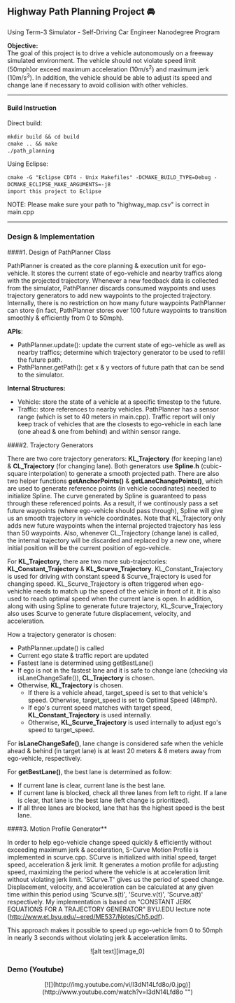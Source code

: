 [//]: # (Image References)
[image_0]: ./motion_profile.png "S-Curve Motion Profile"

## Highway Path Planning Project :oncoming_automobile:
Using Term-3 Simulator - Self-Driving Car Engineer Nanodegree Program 

**Objective:** <br>
The goal of this project is to drive a vehicle autonomously on a freeway simulated environment. The vehicle should not violate speed limit (50mph)or exceed maximum acceleration (10m/s<sup>2</sup>) and maximum jerk (10m/s<sup>3</sup>). In addition, the vehicle should be able to adjust its speed and change lane if necessary to avoid collision with other vehicles.  

---

#### Build Instruction
Direct build:

    mkdir build && cd build
    cmake .. && make
    ./path_planning

Using Eclipse:

    cmake -G "Eclipse CDT4 - Unix Makefiles" -DCMAKE_BUILD_TYPE=Debug -DCMAKE_ECLIPSE_MAKE_ARGUMENTS=-j8
    import this project to Eclipse

NOTE: Please make sure your path to "highway_map.csv" is correct in main.cpp

---

### Design & Implementation

####1. Design of PathPlanner Class

PathPlanner is created as the core planning & execution unit for ego-vehicle. It stores the current state of ego-vehicle and nearby traffics along with the projected trajectory. Whenever a new feedback data is collected from the simulator, PathPlanner discards consumed waypoints and uses trajectory generators to add new waypoints to the projected trajectory. Internally, there is no restriction on how many future waypoints PathPlanner can store (in fact, PathPlanner stores over 100 future waypoints to transition smoothly & efficiently from 0 to 50mph).

**APIs**:<br>
- PathPlanner.update(): update the current state of ego-vehicle as well as nearby traffics; determine which trajectory generator to be used to refill the future path.<br>
- PathPlanner.getPath(): get x & y vectors of future path that can be send to the simulator.

**Internal Structures:**<br>
- Vehicle: store the state of a vehicle at a specific timestep to the future. <br>
- Traffic: store references to nearby vehicles. PathPlanner has a sensor range (which is set to 40 meters in main.cpp). Traffic report will only keep track of vehicles that are the closests to ego-vehicle in each lane (one ahead & one from behind) and within sensor range. 

####2. Trajectory Generators

There are two core trajectory generators: **KL_Trajectory** (for keeping lane) & **CL_Trajectory** (for changing lane). Both generators use **Spline.h** (cubic-square interpolation) to generate a smooth projected path. There are also two helper functions **getAnchorPoints()** & **getLaneChangePoints()**, which are used to generate reference points (in vehicle coordinates) needed to initialize Spline. The curve generated by Spline is guaranteed to pass through these referenced points. As a result, if we continously pass a set future waypoints (where ego-vehicle should pass through), Spline will give us an smooth trajectory in vehicle coordinates. Note that KL_Trajectory only adds new future waypoints when the internal projected trajectory has less than 50 waypoints. Also, whenever CL_Trajectory (change lane) is called, the internal trajectory will be discarded and replaced by a new one, where initial position will be the current position of ego-vehicle.

For **KL_Trajectory**, there are two more sub-trajectories: **KL_Constant_Trajectory** & **KL_Scurve_Trajectory**. KL_Constant_Trajectory is used for driving with constant speed & Scurve_Trajectory is used for changing speed. KL_Scurve_Trajectory is often triggered when ego-vehichle needs to match up the speed of the vehicle in front of it. It is also used to reach optimal speed when the current lane is open. In addition, along with using Spline to generate future trajectory, KL_Scurve_Trajectory also uses Scurve to generate future displacement, velocity, and acceleration.

How a trajectory generator is chosen:

- PathPlanner.update() is called
- Current ego state & traffic report are updated 
- Fastest lane is determined using getBestLane()
- If ego is not in the fastest lane and it is safe to change lane (checking via isLaneChangeSafe()), **CL_Trajectory** is chosen.
- Otherwise, **KL_Trajectory** is chosen.
    + If there is a vehicle ahead, target_speed is set to that vehicle's speed. Otherwise, target_speed is set to Optimal Speed (48mph).
    + If ego's current speed matches with target speed, **KL_Constant_Trajectory** is used internally.
    + Otherwise, **KL_Scurve_Trajectory** is used internally to adjust ego's speed to target_speed.

For **isLaneChangeSafe()**, lane change is considered safe when the vehicle ahead & behind (in target lane) is at least 20 meters & 8 meters away from ego-vehicle, respectively.

For **getBestLane()**, the best lane is determined as follow:

- If current lane is clear, current lane is the best lane.
- If current lane is blocked, check all three lanes from left to right. If a lane is clear, that lane is the best lane (left change is prioritized).
- If all three lanes are blocked, lane that has the highest speed is the best lane.


####3. Motion Profile Generator**

In order to help ego-vehicle change speed quickly & efficiently without exceeding maximum jerk & acceleration, S-Curve Motion Profile is implemented in scurve.cpp. SCurve is initialized with initial speed, target speed, acceleration & jerk limit. It generates a motion profile for adjusting speed, maximizing the period where the vehicle is at acceleration limit without violating jerk limit. 'SCurve.T' gives us the period of speed change. Displacement, velocity, and acceleration can be calculated at any given time within this period using 'Scurve.s(t)', 'Scurve.v(t)', 'Scurve.a(t)' respectively. My implementation is based on "CONSTANT JERK EQUATIONS FOR A TRAJECTORY GENERATOR" BYU.EDU lecture note (http://www.et.byu.edu/~ered/ME537/Notes/Ch5.pdf).

This approach makes it possible to speed up ego-vehicle from 0 to 50mph in nearly 3 seconds without violating jerk & acceleration limits. 

<center>![alt text][image_0]</center>

### Demo (Youtube)

<center>[![](http://img.youtube.com/vi/I3dN14Lfd8o/0.jpg)](http://www.youtube.com/watch?v=I3dN14Lfd8o "")</center>






